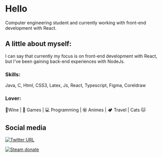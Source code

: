 # Hello 

Computer engineering student and currently working with front-end development with React.

## A little about myself: 
I can say that currently my focus is on front-end development with React, but I've been gaining back-end experiences with NodeJs.

### Skills: 
Java, C, Html, CSS3, Latex, Js, React, Typescript, Figma, Coreldraw

### Lover:

🍷Wine |   👾 Games |  💻 Programming | ㊙️ Animes | 🏕️ Travel | Cats 🐱

## Social media
[![Twitter URL](https://img.shields.io/twitter/url?color=%230072b1&label=connect&logo=linkedin&logoColor=%230072b1&style=flat-square&url=https%3A%2F%2Fwww.linkedin.com%2Fin%2Falejandro-ramirez-ciceros%2F)](https://www.linkedin.com/in/SamiraFreitas/)

[![Steam donate](https://img.shields.io/badge/Steam-donate-000000.svg?logo=steam)](https://steamcommunity.com/id/vandinha420/_)








